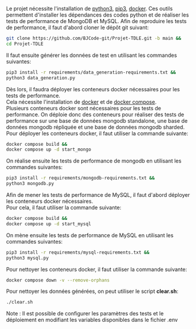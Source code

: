 Le projet nécessite l'installation de [python3](https://www.python.org/downloads/), [pip3](https://pip.pypa.io/en/stable/installation/), [docker](https://docs.docker.com/engine/install/). Ces outils permettent d'installer les dépendances des codes python et de réaliser les tests de performance de MongoDB et MySQL.
Afin de reproduire les tests de performance, il faut d'abord cloner le dépôt git suivant:  
```bash
git clone https://github.com/BJCode-git/Projet-TDLE.git -b main &&
cd Projet-TDLE
```

Il faut ensuite générer les données de test en utilisant les commandes suivantes:  

```bash
pip3 install -r requirements/data_generation-requirements.txt &&
python3 data_generation.py
```

Dès lors, il faudra déployer les conteneurs docker nécessaires pour les tests de performance.  
Cela nécessite l'installation de [docker](https://docs.docker.com/engine/install/) et de [docker compose](https://docs.docker.com/compose/install/).  
Plusieurs conteneurs docker sont nécessaires pour les tests de performance.
On déploie donc des conteneurs pour réaliser des tests de performance sur une base de données mongodb standalone, une base de données mongodb répliquée et une base de données mongodb sharded.
Pour déployer les conteneurs docker, il faut utiliser la commande suivante:
```bash
docker compose build && 
docker compose up -d start_mongo
```

On réalise ensuite les tests de performance de mongodb en utilisant les commandes suivantes:
```bash
pip3 install -r requirements/mongodb-requirements.txt &&
python3 mongodb.py
```

Afin de mener les tests de performance de MySQL, il faut d'abord déployer les conteneurs docker nécessaires.  
Pour cela, il faut utiliser la commande suivante:  	
```bash
docker compose build &&
docker compose up -d start_mysql
```

On mène ensuite les tests de performance de MySQL en utilisant les commandes suivantes:
```bash
pip3 install -r requirements/mysql-requirements.txt &&
python3 mysql.py 
```

Pour nettoyer les conteneurs docker, il faut utiliser la commande suivante:
```bash
docker compose down -v --remove-orphans
```

Pour nettoyer les données générées, on peut utiliser le script **clear.sh**:
```bash
./clear.sh
```


Note : Il est possible de configurer les paramètres des tests et le déploiement en modifiant les variables disponibles dans le fichier .env

